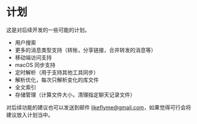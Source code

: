# 计划

这是对后续开发的一些可能的计划。

* 用户搜索
* 更多的消息类型支持（转账，分享链接，合并转发的消息等）
* 移动端访问支持
* macOS 同步支持
* 定时解析（用于支持其他工具同步）
* 解析优化，每次只解析变化的库文件
* 全文索引
* 存储管理（计算文件大小，清理指定聊天记录文件）

对后续功能的建议也可以发送到邮件 likeflyme@gmail.com，如果觉得可行会将建议放入计划当中。